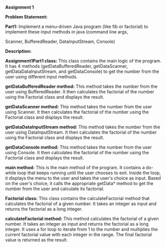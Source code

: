 **Assignment 1**

**Problem Statement:** 

**Part1:** Implement a menu-driven Java program (like fib or factorial) to implement these input methods in java (command line args,

Scanner, BufferedReader, DataInputStream, Console)

**Description:**

**Assignment1Part1 class:** This class contains the main logic of the program. It has 4 methods (getDataBufferedReader, getDataScanner, getDataDataInputStream, and getDataConsole) to get the number from the user using different input methods.

**getDataBufferedReader method:** This method takes the number from the user using BufferedReader. It then calculates the factorial of the number using the Factorial class and displays the result.

**getDataScanner method:** This method takes the number from the user using Scanner. It then calculates the factorial of the number using the Factorial class and displays the result.

**getDataDataInputStream method:** This method takes the number from the user using DataInputStream. It then calculates the factorial of the number using the Factorial class and displays the result.

**getDataConsole method:** This method takes the number from the user using Console. It then calculates the factorial of the number using the Factorial class and displays the result.

**main method:** This is the main method of the program. It contains a do-while loop that keeps running until the user chooses to exit. Inside the loop, it displays the menu to the user and takes the user's choice as input. Based on the user's choice, it calls the appropriate getData\* method to get the number from the user and calculate its factorial.

**Factorial class:** This class contains the calculateFactorial method that calculates the factorial of a given number. It takes an integer as input and returns the factorial as a long integer.

**calculateFactorial method:** This method calculates the factorial of a given number. It takes an integer as input and returns the factorial as a long integer. It uses a for loop to iterate from 1 to the number and multiplies the current factorial value with each integer in the range. The final factorial value is returned as the result.
